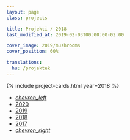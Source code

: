 ```yaml
---
layout: page
class: projects

title: Projekti / 2018
last_modified_at: 2019-02-03T00:00:00-02:00

cover_image: 2019/mushrooms
cover_position: 60%

translations:
  hu: /projektek
---
```

{% include project-cards.html year=2018 %}

<ul class="pagination center">
  <li class="waves-effect"><a href="/projekti/2019"><i class="material-icons">chevron_left</i></a></li>
  <li class="waves-effect"><a href="/projekti">2020</a></li>
  <li class="waves-effect"><a href="/projekti/2019">2019</a></li>
  <li class="active orange accent-2"><a href="#!">2018</a></li>
  <li class="waves-effect"><a href="/projekti/2017">2017</a></li>
  <li class="waves-effect"><a href="/projekti/2017"><i class="material-icons">chevron_right</i></a></li>
</ul>
